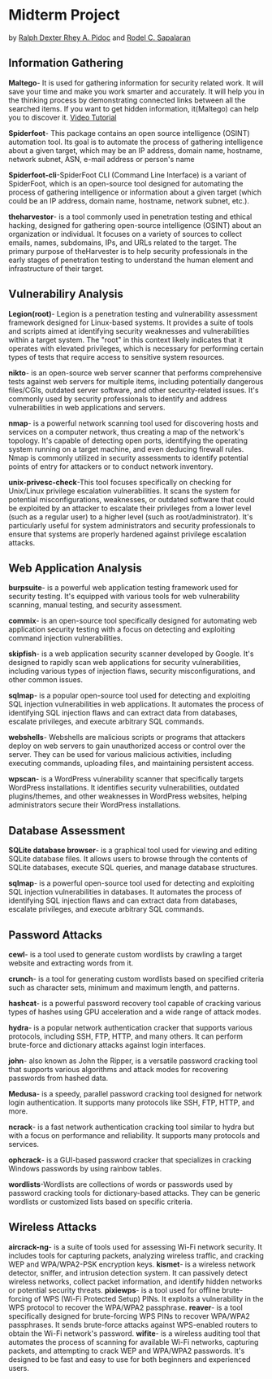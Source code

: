 # Midterm Project

by [Ralph Dexter Rhey A. Pidoc](https://www.facebook.com/dexterpidoc) and [Rodel  C. Sapalaran](https://www.facebook.com/profile.php?id=100084501295860)

## Information Gathering ##
**Maltego**- It is used for gathering information for security related work. It will save your time and make you work smarter and accurately. It will help you in the thinking process by demonstrating connected links between all the searched items. If you want to get hidden information, it(Maltego) can help you to discover it.
[Video Tutorial](https://youtu.be/GwBiJqa_nEc?si=il7mX9BWdkg74VmR)

**Spiderfoot**- This package contains an open source intelligence (OSINT) automation tool. Its goal is to automate the process of gathering intelligence about a given target, which may be an IP address, domain name, hostname, network subnet, ASN, e-mail address or person's name

**Spiderfoot-cli**-SpiderFoot CLI (Command Line Interface) is a variant of SpiderFoot, which is an open-source tool designed for automating the process of gathering intelligence or information about a given target (which could be an IP address, domain name, hostname, network subnet, etc.). 

**theharvestor**- is a tool commonly used in penetration testing and ethical hacking, designed for gathering open-source intelligence (OSINT) about an organization or individual. It focuses on a variety of sources to collect emails, names, subdomains, IPs, and URLs related to the target. The primary purpose of theHarvester is to help security professionals in the early stages of penetration testing to understand the human element and infrastructure of their target.

## Vulnerabiliry Analysis ##
**Legion(root)**- Legion is a penetration testing and vulnerability assessment framework designed for Linux-based systems. It provides a suite of tools and scripts aimed at identifying security weaknesses and vulnerabilities within a target system. The "root" in this context likely indicates that it operates with elevated privileges, which is necessary for performing certain types of tests that require access to sensitive system resources.

**nikto**- is an open-source web server scanner that performs comprehensive tests against web servers for multiple items, including potentially dangerous files/CGIs, outdated server software, and other security-related issues. It's commonly used by security professionals to identify and address vulnerabilities in web applications and servers.

**nmap**- is a powerful network scanning tool used for discovering hosts and services on a computer network, thus creating a map of the network's topology. It's capable of detecting open ports, identifying the operating system running on a target machine, and even deducing firewall rules. Nmap is commonly utilized in security assessments to identify potential points of entry for attackers or to conduct network inventory.

**unix-privesc-check**-This tool focuses specifically on checking for Unix/Linux privilege escalation vulnerabilities. It scans the system for potential misconfigurations, weaknesses, or outdated software that could be exploited by an attacker to escalate their privileges from a lower level (such as a regular user) to a higher level (such as root/administrator). It's particularly useful for system administrators and security professionals to ensure that systems are properly hardened against privilege escalation attacks.

## Web Application Analysis ##

**burpsuite**- is a powerful web application testing framework used for security testing. It's equipped with various tools for web vulnerability scanning, manual testing, and security assessment.

**commix**- is an open-source tool specifically designed for automating web application security testing with a focus on detecting and exploiting command injection vulnerabilities.

**skipfish**- is a web application security scanner developed by Google. It's designed to rapidly scan web applications for security vulnerabilities, including various types of injection flaws, security misconfigurations, and other common issues.

**sqlmap**- is a popular open-source tool used for detecting and exploiting SQL injection vulnerabilities in web applications. It automates the process of identifying SQL injection flaws and can extract data from databases, escalate privileges, and execute arbitrary SQL commands.

**webshells**- Webshells are malicious scripts or programs that attackers deploy on web servers to gain unauthorized access or control over the server. They can be used for various malicious activities, including executing commands, uploading files, and maintaining persistent access.

**wpscan**- is a WordPress vulnerability scanner that specifically targets WordPress installations. It identifies security vulnerabilities, outdated plugins/themes, and other weaknesses in WordPress websites, helping administrators secure their WordPress installations.

## Database Assessment ##

**SQLite database browser**- is a graphical tool used for viewing and editing SQLite database files. It allows users to browse through the contents of SQLite databases, execute SQL queries, and manage database structures.

**sqlmap**- is a powerful open-source tool used for detecting and exploiting SQL injection vulnerabilities in databases. It automates the process of identifying SQL injection flaws and can extract data from databases, escalate privileges, and execute arbitrary SQL commands.

## Password Attacks ##

**cewl**- is a tool used to generate custom wordlists by crawling a target website and extracting words from it.

**crunch**-  is a tool for generating custom wordlists based on specified criteria such as character sets, minimum and maximum length, and patterns.

**hashcat**-  is a powerful password recovery tool capable of cracking various types of hashes using GPU acceleration and a wide range of attack modes.

**hydra**- is a popular network authentication cracker that supports various protocols, including SSH, FTP, HTTP, and many others. It can perform brute-force and dictionary attacks against login interfaces.

**john**- also known as John the Ripper, is a versatile password cracking tool that supports various algorithms and attack modes for recovering passwords from hashed data.

**Medusa**- is a speedy, parallel password cracking tool designed for network login authentication. It supports many protocols like SSH, FTP, HTTP, and more.

**ncrack**- is a fast network authentication cracking tool similar to hydra but with a focus on performance and reliability. It supports many protocols and services.

**ophcrack**- is a GUI-based password cracker that specializes in cracking Windows passwords by using rainbow tables.

**wordlists**-Wordlists are collections of words or passwords used by password cracking tools for dictionary-based attacks. They can be generic wordlists or customized lists based on specific criteria.

## Wireless Attacks ##

**aircrack-ng**- is a suite of tools used for assessing Wi-Fi network security. It includes tools for capturing packets, analyzing wireless traffic, and cracking WEP and WPA/WPA2-PSK encryption keys.
**kismet**- is a wireless network detector, sniffer, and intrusion detection system. It can passively detect wireless networks, collect packet information, and identify hidden networks or potential security threats.
**pixiewps**-  is a tool used for offline brute-forcing of WPS (Wi-Fi Protected Setup) PINs. It exploits a vulnerability in the WPS protocol to recover the WPA/WPA2 passphrase.
**reaver**- is a tool specifically designed for brute-forcing WPS PINs to recover WPA/WPA2 passphrases. It sends brute-force attacks against WPS-enabled routers to obtain the Wi-Fi network's password.
**wifite**-  is a wireless auditing tool that automates the process of scanning for available Wi-Fi networks, capturing packets, and attempting to crack WEP and WPA/WPA2 passwords. It's designed to be fast and easy to use for both beginners and experienced users.
